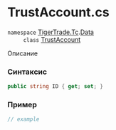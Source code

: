 
# TrustAccount.cs
`namespace` [TigerTrade.Tc](../../../../TigerTrade.Tc.md).[Data](../../../../TigerTrade.Tc/Data.md)  
&nbsp;&nbsp;&nbsp;&nbsp;&nbsp;&nbsp;&nbsp;&nbsp;&nbsp;`class` [TrustAccount](../../TrustAccount.cs.md)

Описание

### Синтаксис
```csharp
public string ID { get; set; }
```
### Пример  
```csharp
// example
```
